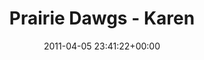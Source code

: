 ---
title:		"Prairie Dawgs - Karen"
type:		"photos"
mediatype:		"upload"
location:		"Dublin, Ireland"
date:		"2011-04-05 23:41:22+00:00"
album:		"music"
filename:		"prairie-dawgs-karen.md"
series:		"prairie-dawgs"
cl_public_id:		"music/prairie-dawgs-karen"
cl_version:		1497004910
format:		"tiff"
bytes:		3735136
width:		1440
height:		1440
colours:
- "#1B0405"
- "#201F1D"
- "#180E0D"
- "#7E350C"
- "#C78F79"
- "#835341"
- "#D1C5BF"
- "#1E201E"
- "#070406"
- "#784C0F"
- "#743E37"
- "#161416"
exposure_mode:		"Manual"
program:		"Manual"
aperture:		"5.6"
focal_length:		"200.0 mm"
iso:		"400"
shutter_speed:		"1/160"
metering:		"Center-weighted average"
flash:		"Fired, Return detected"
white_balance:		"Custom"
colour_temp:		"4600"
has_crop:		"false"
orientation:		"Horizontal (normal)"
camera_model:		"NIKON D200"
lens_info:		"18-200mm f/3.5-5.6"
artist:		"No artist info"
x_resolution:		"300"
y_resolution:		"300"
---